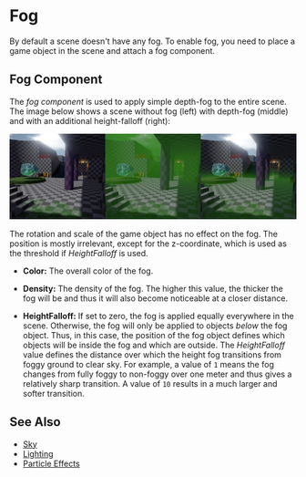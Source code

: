 # Fog

By default a scene doesn't have any fog. To enable fog, you need to place a game object in the scene and attach a fog component.

## Fog Component

The *fog component* is used to apply simple depth-fog to the entire scene. The image below shows a scene without fog (left) with depth-fog (middle) and with an additional height-falloff (right):

![Fog](media/fog-comparison.jpg)

The rotation and scale of the game object has no effect on the fog. The position is mostly irrelevant, except for the z-coordinate, which is used as the threshold if *HeightFalloff* is used.

* **Color:** The overall color of the fog.

* **Density:** The density of the fog. The higher this value, the thicker the fog will be and thus it will also become noticeable at a closer distance.

* **HeightFalloff:** If set to zero, the fog is applied equally everywhere in the scene. Otherwise, the fog will only be applied to objects *below* the fog object. Thus, in this case, the position of the fog object defines which objects will be inside the fog and which are outside. The *HeightFalloff* value defines the distance over which the height fog transitions from foggy ground to clear sky. For example, a value of `1` means the fog changes from fully foggy to non-foggy over one meter and thus gives a relatively sharp transition. A value of `10` results in a much larger and softer transition.

## See Also


* [Sky](sky.md)
* [Lighting](../graphics/lighting/lighting-overview.md)
* [Particle Effects](particle-effects/particle-effects-overview.md)
